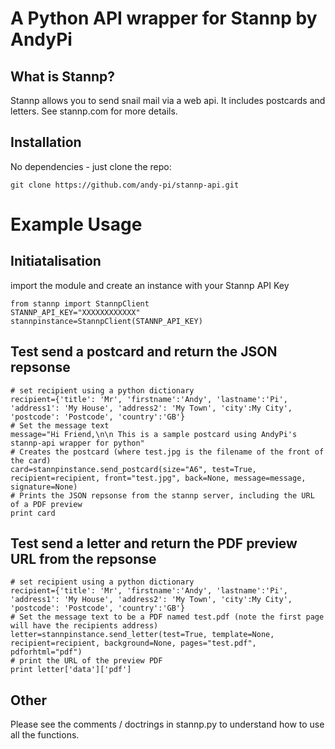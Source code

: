 # A Python API wrapper for Stannp by AndyPi

## What is Stannp?
Stannp allows you to send snail mail via a web api. It includes postcards and letters. See stannp.com for more details.  

## Installation
No dependencies - just clone the repo:  
```
git clone https://github.com/andy-pi/stannp-api.git
```  

# Example Usage

## Initiatalisation
import the module and create an instance with your Stannp API Key  
```
from stannp import StannpClient
STANNP_API_KEY="XXXXXXXXXXXX"
stannpinstance=StannpClient(STANNP_API_KEY)
```

## Test send a postcard and return the JSON repsonse
```
# set recipient using a python dictionary
recipient={'title': 'Mr', 'firstname':'Andy', 'lastname':'Pi', 'address1': 'My House', 'address2': 'My Town', 'city':My City', 'postcode': 'Postcode', 'country':'GB'} 	
# Set the message text
message="Hi Friend,\n\n This is a sample postcard using AndyPi's stannp-api wrapper for python"
# Creates the postcard (where test.jpg is the filename of the front of the card)
card=stannpinstance.send_postcard(size="A6", test=True, recipient=recipient, front="test.jpg", back=None, message=message, signature=None)
# Prints the JSON repsonse from the stannp server, including the URL of a PDF preview
print card

```

## Test send a letter and return the PDF preview URL from the repsonse
```
# set recipient using a python dictionary
recipient={'title': 'Mr', 'firstname':'Andy', 'lastname':'Pi', 'address1': 'My House', 'address2': 'My Town', 'city':My City', 'postcode': 'Postcode', 'country':'GB'} 	
# Set the message text to be a PDF named test.pdf (note the first page will have the recipients address)
letter=stannpinstance.send_letter(test=True, template=None, recipient=recipient, background=None, pages="test.pdf", pdforhtml="pdf")
# print the URL of the preview PDF
print letter['data']['pdf']
```

## Other
Please see the comments / doctrings in stannp.py to understand how to use all the functions.
